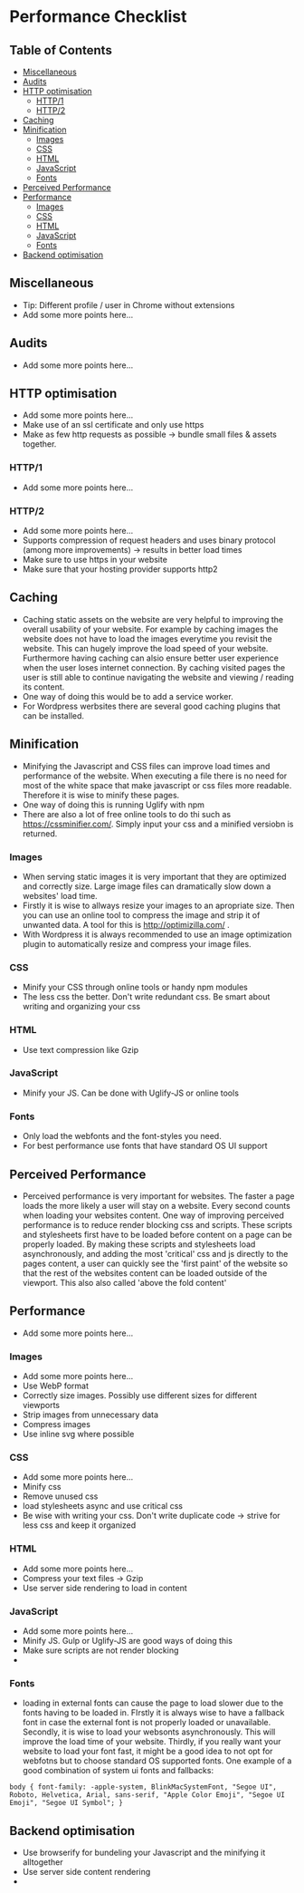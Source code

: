 # Performance Checklist

## Table of Contents

*   [Miscellaneous](#miscellaneous)
*   [Audits](#audits)
*   [HTTP optimisation](#http-optimisation)
    *   [HTTP/1](#http1)
    *   [HTTP/2](#http2)
*   [Caching](#caching)
*   [Minification](#minification)
    *   [Images](#images)
    *   [CSS](#css)
    *   [HTML](#html)
    *   [JavaScript](#javascript)
    *   [Fonts](#fonts)
*   [Perceived Performance](#perceived-performance)
*   [Performance](#performance)
    *   [Images](#images-1)
    *   [CSS](#css-1)
    *   [HTML](#html-1)
    *   [JavaScript](#javascript-1)
    *   [Fonts](#fonts-1)
*   [Backend optimisation](#backend-optimisation)

## Miscellaneous

*   Tip: Different profile / user in Chrome without extensions
*   Add some more points here...

## Audits

*   Add some more points here...

## HTTP optimisation

*   Add some more points here...
*   Make use of an ssl certificate and only use https
*   Make as few http requests as possible -> bundle small files & assets together.

### HTTP/1

*   Add some more points here...

### HTTP/2

*   Add some more points here...
*   Supports compression of request headers and uses binary protocol (among more improvements) -> results in better load times
*   Make sure to use https in your website
*   Make sure that your hosting provider supports http2

## Caching

*   Caching static assets on the website are very helpful to improving the overall usability of your website. For example by caching images the website does not have to load the images everytime you revisit the website. This can hugely improve the load speed of your website. Furthermore having caching can alsio ensure better user experience when the user loses internet connection. By caching visited pages the user is still able to continue navigating the website and viewing / reading its content. 
* One way of doing this would be to add a service worker. 
* For Wordpress werbsites there are several good caching plugins that can be installed. 

## Minification

*   Minifying the Javascript and CSS files can improve load times and performance of the website. When executing a file there is no need for most of the white space that make javascript or css files more readable. Therefore it is wise to minify these pages.
* One way of doing this is running Uglify with npm 
* There are also a lot of free online tools to do thi such as https://cssminifier.com/. Simply input your css and a minified versiobn is returned.

### Images

*   When serving static images it is very important that they are optimized and correctly size. Large image files can dramatically slow down a websites' load time. 
* Firstly it is wise to allways resize your images to an apropriate size. Then you can use an online tool to compress the image and strip it of unwanted data. A tool for this is http://optimizilla.com/ . 
* With Wordpress it is always recommended to use an image optimization plugin to automatically resize and compress your image files. 

### CSS

*   Minify your CSS through online tools or handy npm modules
*   The less css the better. Don't write redundant css. Be smart about writing and organizing your css

### HTML

*   Use text compression like Gzip

### JavaScript

*   Minify your JS. Can be done with Uglify-JS or online tools

### Fonts

*   Only load the webfonts and the font-styles you need. 
*   For best performance use fonts that have standard OS UI support

## Perceived Performance

*   Perceived performance is very important for websites. The faster a page loads the more likely a user will stay on a website. Every second counts when loading your websites content. One way of improving perceived performance is to reduce render blocking css and scripts. These scripts and stylesheets first have to be loaded before content on a page can be properly loaded. By making these scripts and stylesheets load asynchronously, and adding the most 'critical' css and js directly to the pages content, a user can quickly see the 'first paint' of the website so that the rest of the websites content can be loaded outside of the viewport. This also also called 'above the fold content' 

## Performance

*   Add some more points here...

### Images

*   Add some more points here...
* Use WebP format
* Correctly size images. Possibly use different sizes for different viewports
* Strip images from unnecessary data
* Compress images
* Use inline svg where possible


### CSS

*   Add some more points here...
* Minify css
* Remove unused css
* load stylesheets async and use critical css
* Be wise with writing your css. Don't write duplicate code -> strive for less css and keep it organized

### HTML

*   Add some more points here...
*   Compress your text files -> Gzip
*   Use server side rendering to load in content

### JavaScript

*   Add some more points here...
* Minify JS. Gulp or Uglify-JS are good ways of doing this
* Make sure scripts are not render blocking
* 

### Fonts

*   loading in external fonts can cause the page to load slower due to the fonts having to be loaded in. FIrstly it is always wise to have a fallback font in case the external font is not properly loaded or unavailable. Secondly, it is wise to load your websonts asynchronously. This will improve the load time of your website. Thirdly, if you really want your website to load your font fast, it might be a good idea to not opt for webfotns but to choose standard OS supported fonts. One example of a good combination of system ui fonts and fallbacks:

`
body {
  font-family: -apple-system, BlinkMacSystemFont, "Segoe UI", Roboto, Helvetica, Arial, sans-serif, "Apple Color Emoji", "Segoe UI Emoji", "Segoe UI Symbol";
}
`

## Backend optimisation

*   Use browserify for bundeling your Javascript and the minifying it alltogether
*   Use server side content rendering
* 
